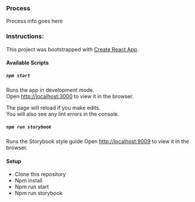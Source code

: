 
### Process

Process info goes here

### Instructions:
This project was bootstrapped with [Create React App](https://github.com/facebook/create-react-app).

#### Available Scripts

##### `npm start`

Runs the app in development mode.<br>
Open [http://localhost:3000](http://localhost:3000) to view it in the browser.

The page will reload if you make edits.<br>
You will also see any lint errors in the console.

##### `npm run storybook`

Runs the Storybook style guide
Open [http://localhost:9009](http://localhost:9009) to view it in the browser.

#### Setup

-   Clone this repository
-   Npm install
-   Npm run start
-   Npm run storybook
